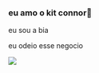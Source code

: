 ### eu amo o kit connor💌

eu sou a bia 

eu odeio esse negocio

![](https://media1.tenor.com/m/yUsCBeERdewAAAAC/smiling-nick-nelson.gif)
